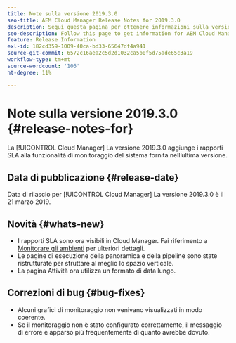 ```yaml
---
title: Note sulla versione 2019.3.0
seo-title: AEM Cloud Manager Release Notes for 2019.3.0
description: Segui questa pagina per ottenere informazioni sulla versione 2019.3.0 di Cloud Manager.
seo-description: Follow this page to get information for AEM Cloud Manager Release 2019.3.0.
feature: Release Information
exl-id: 182cd359-1009-40ca-bd33-65647df4a941
source-git-commit: 6572c16aea2c5d2d1032ca5b0f5d75ade65c3a19
workflow-type: tm+mt
source-wordcount: '106'
ht-degree: 11%

---
```


# Note sulla versione 2019.3.0 {#release-notes-for}

La [!UICONTROL Cloud Manager] La versione 2019.3.0 aggiunge i rapporti SLA alla funzionalità di monitoraggio del sistema fornita nell’ultima versione.

## Data di pubblicazione {#release-date}

Data di rilascio per [!UICONTROL Cloud Manager] La versione 2019.3.0 è il 21 marzo 2019.

## Novità {#whats-new}

* I rapporti SLA sono ora visibili in Cloud Manager. Fai riferimento a [Monitorare gli ambienti](/help/using/monitoring-environments.md) per ulteriori dettagli.
* Le pagine di esecuzione della panoramica e della pipeline sono state ristrutturate per sfruttare al meglio lo spazio verticale.
* La pagina Attività ora utilizza un formato di data lungo.

## Correzioni di bug {#bug-fixes}

* Alcuni grafici di monitoraggio non venivano visualizzati in modo coerente.
* Se il monitoraggio non è stato configurato correttamente, il messaggio di errore è apparso più frequentemente di quanto avrebbe dovuto.
